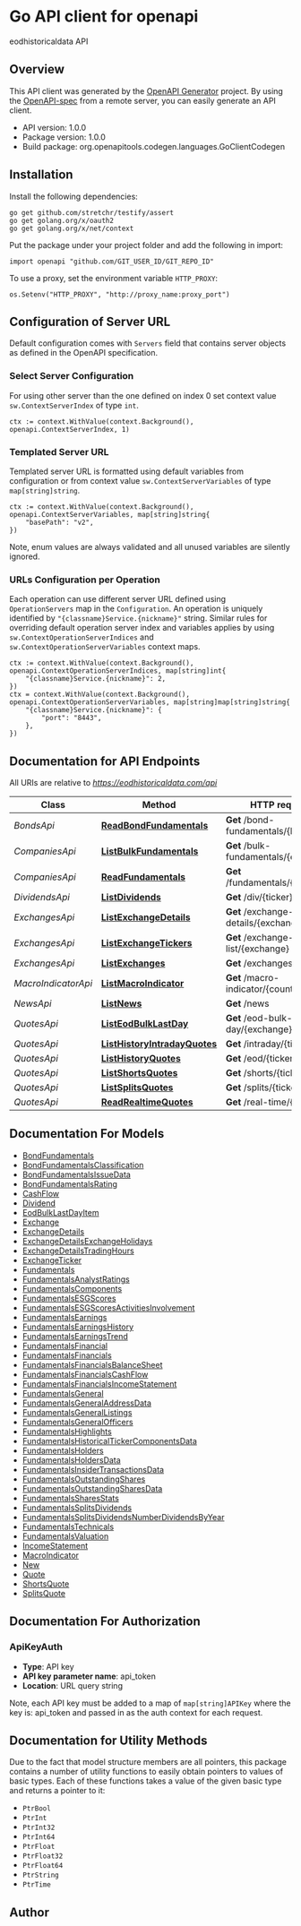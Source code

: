 # Go API client for openapi

eodhistoricaldata API

## Overview
This API client was generated by the [OpenAPI Generator](https://openapi-generator.tech) project.  By using the [OpenAPI-spec](https://www.openapis.org/) from a remote server, you can easily generate an API client.

- API version: 1.0.0
- Package version: 1.0.0
- Build package: org.openapitools.codegen.languages.GoClientCodegen

## Installation

Install the following dependencies:

```shell
go get github.com/stretchr/testify/assert
go get golang.org/x/oauth2
go get golang.org/x/net/context
```

Put the package under your project folder and add the following in import:

```golang
import openapi "github.com/GIT_USER_ID/GIT_REPO_ID"
```

To use a proxy, set the environment variable `HTTP_PROXY`:

```golang
os.Setenv("HTTP_PROXY", "http://proxy_name:proxy_port")
```

## Configuration of Server URL

Default configuration comes with `Servers` field that contains server objects as defined in the OpenAPI specification.

### Select Server Configuration

For using other server than the one defined on index 0 set context value `sw.ContextServerIndex` of type `int`.

```golang
ctx := context.WithValue(context.Background(), openapi.ContextServerIndex, 1)
```

### Templated Server URL

Templated server URL is formatted using default variables from configuration or from context value `sw.ContextServerVariables` of type `map[string]string`.

```golang
ctx := context.WithValue(context.Background(), openapi.ContextServerVariables, map[string]string{
	"basePath": "v2",
})
```

Note, enum values are always validated and all unused variables are silently ignored.

### URLs Configuration per Operation

Each operation can use different server URL defined using `OperationServers` map in the `Configuration`.
An operation is uniquely identified by `"{classname}Service.{nickname}"` string.
Similar rules for overriding default operation server index and variables applies by using `sw.ContextOperationServerIndices` and `sw.ContextOperationServerVariables` context maps.

```
ctx := context.WithValue(context.Background(), openapi.ContextOperationServerIndices, map[string]int{
	"{classname}Service.{nickname}": 2,
})
ctx = context.WithValue(context.Background(), openapi.ContextOperationServerVariables, map[string]map[string]string{
	"{classname}Service.{nickname}": {
		"port": "8443",
	},
})
```

## Documentation for API Endpoints

All URIs are relative to *https://eodhistoricaldata.com/api*

Class | Method | HTTP request | Description
------------ | ------------- | ------------- | -------------
*BondsApi* | [**ReadBondFundamentals**](docs/BondsApi.md#readbondfundamentals) | **Get** /bond-fundamentals/{bond} | 
*CompaniesApi* | [**ListBulkFundamentals**](docs/CompaniesApi.md#listbulkfundamentals) | **Get** /bulk-fundamentals/{exchange} | 
*CompaniesApi* | [**ReadFundamentals**](docs/CompaniesApi.md#readfundamentals) | **Get** /fundamentals/{ticker} | 
*DividendsApi* | [**ListDividends**](docs/DividendsApi.md#listdividends) | **Get** /div/{ticker} | 
*ExchangesApi* | [**ListExchangeDetails**](docs/ExchangesApi.md#listexchangedetails) | **Get** /exchange-details/{exchange} | 
*ExchangesApi* | [**ListExchangeTickers**](docs/ExchangesApi.md#listexchangetickers) | **Get** /exchange-symbol-list/{exchange} | 
*ExchangesApi* | [**ListExchanges**](docs/ExchangesApi.md#listexchanges) | **Get** /exchanges-list | 
*MacroIndicatorApi* | [**ListMacroIndicator**](docs/MacroIndicatorApi.md#listmacroindicator) | **Get** /macro-indicator/{country} | 
*NewsApi* | [**ListNews**](docs/NewsApi.md#listnews) | **Get** /news | 
*QuotesApi* | [**ListEodBulkLastDay**](docs/QuotesApi.md#listeodbulklastday) | **Get** /eod-bulk-last-day/{exchange} | 
*QuotesApi* | [**ListHistoryIntradayQuotes**](docs/QuotesApi.md#listhistoryintradayquotes) | **Get** /intraday/{ticker} | 
*QuotesApi* | [**ListHistoryQuotes**](docs/QuotesApi.md#listhistoryquotes) | **Get** /eod/{ticker} | 
*QuotesApi* | [**ListShortsQuotes**](docs/QuotesApi.md#listshortsquotes) | **Get** /shorts/{ticker} | 
*QuotesApi* | [**ListSplitsQuotes**](docs/QuotesApi.md#listsplitsquotes) | **Get** /splits/{ticker} | 
*QuotesApi* | [**ReadRealtimeQuotes**](docs/QuotesApi.md#readrealtimequotes) | **Get** /real-time/{ticker} | 


## Documentation For Models

 - [BondFundamentals](docs/BondFundamentals.md)
 - [BondFundamentalsClassification](docs/BondFundamentalsClassification.md)
 - [BondFundamentalsIssueData](docs/BondFundamentalsIssueData.md)
 - [BondFundamentalsRating](docs/BondFundamentalsRating.md)
 - [CashFlow](docs/CashFlow.md)
 - [Dividend](docs/Dividend.md)
 - [EodBulkLastDayItem](docs/EodBulkLastDayItem.md)
 - [Exchange](docs/Exchange.md)
 - [ExchangeDetails](docs/ExchangeDetails.md)
 - [ExchangeDetailsExchangeHolidays](docs/ExchangeDetailsExchangeHolidays.md)
 - [ExchangeDetailsTradingHours](docs/ExchangeDetailsTradingHours.md)
 - [ExchangeTicker](docs/ExchangeTicker.md)
 - [Fundamentals](docs/Fundamentals.md)
 - [FundamentalsAnalystRatings](docs/FundamentalsAnalystRatings.md)
 - [FundamentalsComponents](docs/FundamentalsComponents.md)
 - [FundamentalsESGScores](docs/FundamentalsESGScores.md)
 - [FundamentalsESGScoresActivitiesInvolvement](docs/FundamentalsESGScoresActivitiesInvolvement.md)
 - [FundamentalsEarnings](docs/FundamentalsEarnings.md)
 - [FundamentalsEarningsHistory](docs/FundamentalsEarningsHistory.md)
 - [FundamentalsEarningsTrend](docs/FundamentalsEarningsTrend.md)
 - [FundamentalsFinancial](docs/FundamentalsFinancial.md)
 - [FundamentalsFinancials](docs/FundamentalsFinancials.md)
 - [FundamentalsFinancialsBalanceSheet](docs/FundamentalsFinancialsBalanceSheet.md)
 - [FundamentalsFinancialsCashFlow](docs/FundamentalsFinancialsCashFlow.md)
 - [FundamentalsFinancialsIncomeStatement](docs/FundamentalsFinancialsIncomeStatement.md)
 - [FundamentalsGeneral](docs/FundamentalsGeneral.md)
 - [FundamentalsGeneralAddressData](docs/FundamentalsGeneralAddressData.md)
 - [FundamentalsGeneralListings](docs/FundamentalsGeneralListings.md)
 - [FundamentalsGeneralOfficers](docs/FundamentalsGeneralOfficers.md)
 - [FundamentalsHighlights](docs/FundamentalsHighlights.md)
 - [FundamentalsHistoricalTickerComponentsData](docs/FundamentalsHistoricalTickerComponentsData.md)
 - [FundamentalsHolders](docs/FundamentalsHolders.md)
 - [FundamentalsHoldersData](docs/FundamentalsHoldersData.md)
 - [FundamentalsInsiderTransactionsData](docs/FundamentalsInsiderTransactionsData.md)
 - [FundamentalsOutstandingShares](docs/FundamentalsOutstandingShares.md)
 - [FundamentalsOutstandingSharesData](docs/FundamentalsOutstandingSharesData.md)
 - [FundamentalsSharesStats](docs/FundamentalsSharesStats.md)
 - [FundamentalsSplitsDividends](docs/FundamentalsSplitsDividends.md)
 - [FundamentalsSplitsDividendsNumberDividendsByYear](docs/FundamentalsSplitsDividendsNumberDividendsByYear.md)
 - [FundamentalsTechnicals](docs/FundamentalsTechnicals.md)
 - [FundamentalsValuation](docs/FundamentalsValuation.md)
 - [IncomeStatement](docs/IncomeStatement.md)
 - [MacroIndicator](docs/MacroIndicator.md)
 - [New](docs/New.md)
 - [Quote](docs/Quote.md)
 - [ShortsQuote](docs/ShortsQuote.md)
 - [SplitsQuote](docs/SplitsQuote.md)


## Documentation For Authorization



### ApiKeyAuth

- **Type**: API key
- **API key parameter name**: api_token
- **Location**: URL query string

Note, each API key must be added to a map of `map[string]APIKey` where the key is: api_token and passed in as the auth context for each request.


## Documentation for Utility Methods

Due to the fact that model structure members are all pointers, this package contains
a number of utility functions to easily obtain pointers to values of basic types.
Each of these functions takes a value of the given basic type and returns a pointer to it:

* `PtrBool`
* `PtrInt`
* `PtrInt32`
* `PtrInt64`
* `PtrFloat`
* `PtrFloat32`
* `PtrFloat64`
* `PtrString`
* `PtrTime`

## Author




